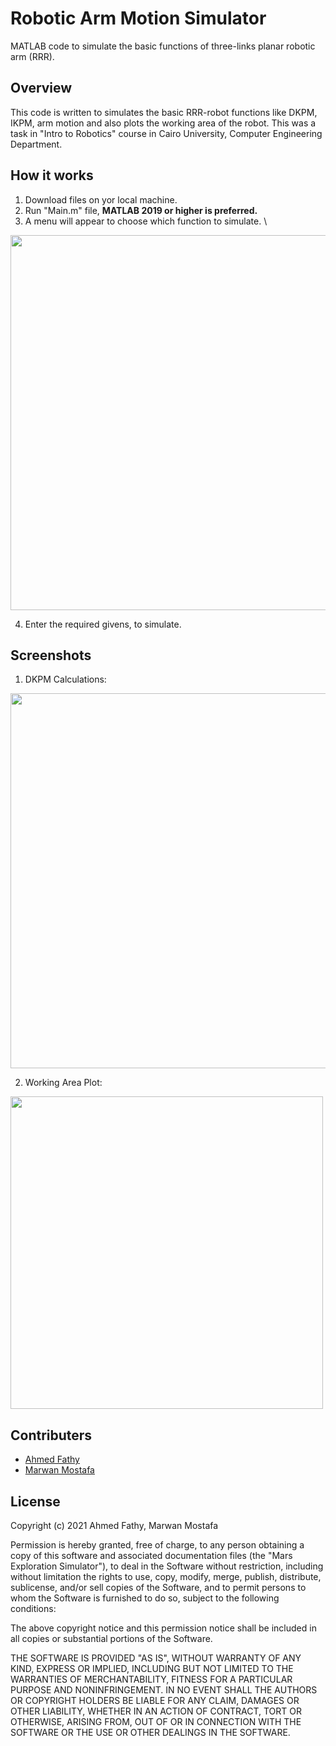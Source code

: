 # Robotic Arm Motion Simulator
MATLAB code to simulate the basic functions of three-links planar robotic arm (RRR).

## Overview
This code is written to simulates the basic RRR-robot functions like DKPM, IKPM, arm motion and also plots the working area of the robot. This was a task in "Intro to Robotics" course in Cairo University, Computer Engineering Department.

## How it works 
1. Download files on yor local machine.
2. Run "Main.m" file, **MATLAB 2019 or higher is preferred.**
3. A menu will appear to choose which function to simulate. \
<img src="https://iili.io/H7EgUwF.png" width="600px"/>

4. Enter the required givens, to simulate.

## Screenshots
1. DKPM Calculations:
<img src="https://iili.io/H7Ey4ov.png" width = "600px"/> 

2. Working Area Plot:
<img src="https://iili.io/H7EbVwv.png" width="500px"/>

## Contributers
- [Ahmed Fathy](https://github.com/ahmed1234552)
- [Marwan Mostafa](https://github.com/Marwan-9)

## License
Copyright (c) 2021 Ahmed Fathy, Marwan Mostafa

Permission is hereby granted, free of charge, to any person obtaining a copy of this software and associated documentation files (the "Mars Exploration Simulator"), to deal in the Software without restriction, including without limitation the rights to use, copy, modify, merge, publish, distribute, sublicense, and/or sell copies of the Software, and to permit persons to whom the Software is furnished to do so, subject to the following conditions:

The above copyright notice and this permission notice shall be included in all copies or substantial portions of the Software.

THE SOFTWARE IS PROVIDED "AS IS", WITHOUT WARRANTY OF ANY KIND, EXPRESS OR IMPLIED, INCLUDING BUT NOT LIMITED TO THE WARRANTIES OF MERCHANTABILITY, FITNESS FOR A PARTICULAR PURPOSE AND NONINFRINGEMENT. IN NO EVENT SHALL THE AUTHORS OR COPYRIGHT HOLDERS BE LIABLE FOR ANY CLAIM, DAMAGES OR OTHER LIABILITY, WHETHER IN AN ACTION OF CONTRACT, TORT OR OTHERWISE, ARISING FROM, OUT OF OR IN CONNECTION WITH THE SOFTWARE OR THE USE OR OTHER DEALINGS IN THE SOFTWARE. 
